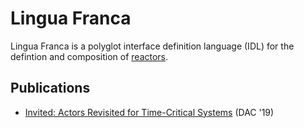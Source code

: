# Lingua Franca

Lingua Franca is a polyglot interface definition language (IDL) for the defintion and composition of [reactors](wiki/reactors).

## Publications
- [Invited: Actors Revisited for Time-Critical Systems](https://ptolemy.berkeley.edu/publications/papers/19/LohstrohEtAl_Reactors_DAC_2019.pdf) (DAC '19)
